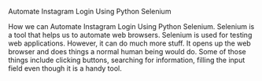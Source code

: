 Automate Instagram Login Using Python Selenium

How we can Automate Instagram Login Using Python Selenium.
Selenium is a tool that helps us to automate web browsers. Selenium is used for testing web applications. However, it can do much more stuff. It opens up the web browser and does things a normal human being would do. Some of those things include clicking buttons, searching for information, filling the input field even though it is a handy tool.